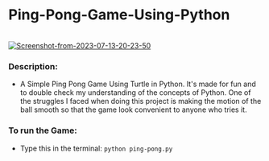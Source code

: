 # Ping-Pong-Game-Using-Python
<br>
<a href="https://ibb.co/S33jsLV"><img src="https://i.ibb.co/LZZFkG9/Screenshot-from-2023-07-13-20-23-50.png" alt="Screenshot-from-2023-07-13-20-23-50" border="0"></a>

### Description:
- A Simple Ping Pong Game Using Turtle in Python. It's made for fun and to double check my understanding of the concepts of Python. One of the struggles I faced when doing this project is making the motion of the ball smooth so that the game look convenient to anyone who tries it.

### To run the Game:
- Type this in the terminal: `python ping-pong.py`
